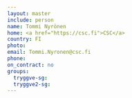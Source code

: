 ```yaml
---
layout: master
include: person
name: Tommi Nyrönen
home: <a href="https://csc.fi">CSC</a>
country: FI
photo:
email: Tommi.Nyronen@csc.fi
phone:
on_contract: no
groups:
  tryggve-sg:
  tryggve2-sg:
---
```

